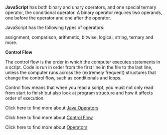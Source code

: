 **JavaScript**
 has both binary and unary operators, and one special ternary operator, the conditional operator. A binary operator requires two operands, one before the operator and one after the operator.

JavaScript has the following types of operators:

assignment, comparison, arithmetic, bitwise, logical, string, ternary and more.



**Control Flow**

The control flow is the order in which the computer executes statements in a script.
Code is run in order from the first line in the file to the last line, unless the computer runs across the (extremely frequent) structures that change the control flow, such as conditionals and loops. 

Control flow means that when you read a script, you must not only read from start to finish but also look at program structure and how it affects order of execution.




Click here to find more about [Java Operators](https://developer.mozilla.org/en-US/docs/Web/JavaScript/Guide/Expressions_and_Operators)

Click here to find more about [Control Flow](https://developer.mozilla.org/en-US/docs/Glossary/Control_flow)

Click here to find more about [Operators](https://www.w3schools.com/js/js_operators.asp)